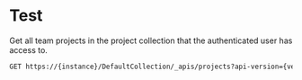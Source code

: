 # Test

Get all team projects in the project collection that the authenticated user has access to.

``` html.handlebars
GET https://{instance}/DefaultCollection/_apis/projects?api-version={version}[&stateFilter{string}&$top={integer}&skip={integer}]
``` 

